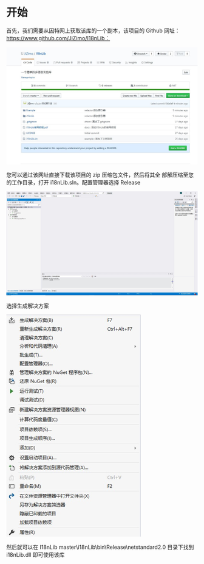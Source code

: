 # 开始
首先，我们需要从因特网上获取该库的一个副本，该项目的 Github
网址：https://www.github.com/JiZimo/I18nLib： 

![Homepage](./开始-图片/Homepage.jpg)
 
您可以通过该网址直接下载该项目的 zip 压缩包文件，然后将其全
部解压缩至您的工作目录，打开 i18nLib.sln。配置管理器选择
Release 

![Build](./开始-图片/Build.jpg)

选择生成解决方案

![Menu](./开始-图片/Menu.jpg)

然后就可以在 I18nLib
master\i18nLib\bin\Release\netstandard2.0 目录下找到 i18nLib.dll 
即可使用该库 